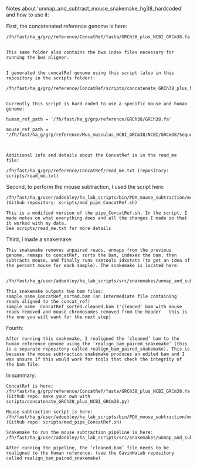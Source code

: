 Notes about 'unmap_and_subtract_mouse_snakemake_hg38_hardcoded' and how to use it:

First, the concatenated reference genome is here:

    /fh/fast/ha_g/grp/reference/ConcatRef/fasta/GRCh38_plus_NCBI_GRCm38.fa


    This same folder also contains the bwa index files necessary for running the bwa aligner.


    I generated the concatRef genome using this script (also in this repository in the scripts folder):

    /fh/fast/ha_g/grp/reference/ConcatRef/scripts/concatenate_GRCh38_plus_NCBI_GRCm38.py
    

    Currently this script is hard coded to use a specific mouse and human genome:

    human_ref_path = '/fh/fast/ha_g/grp/reference/GRCh38/GRCh38.fa'

    mouse_ref_path = '/fh/fast/ha_g/grp/reference/Mus_musculus_NCBI_GRCm38/NCBI/GRCm38/Sequence/WholeGenomeFasta/genome.fa'



    Additional info and details about the ConcatRef is in the read_me file:

    /fh/fast/ha_g/grp/reference/ConcatRef/read_me.txt (repository: scripts/read_me.txt)



Second, to perform the mouse subtraction, I used the script here:

    /fh/fast/ha_g/user/adoebley/ha_lab_scripts/bin/PDX_mouse_subtraction/mod_pipe_ConcatRef.sh (Github repository: scripts/mod_pipe_ConcatRef.sh)

    This is a modified version of the pipe_ConcatRef.sh. In the script, I made notes on what everything does and all the changes I made so that it worked with my data.
    See scripts/read_me.txt for more details 


Third, I made a snakemake:

    This snakemake removes unpaired reads, unmaps from the previous genome, remaps to concatRef, sorts the bam, indexes the bam, then subtracts mouse, and finally runs samtools idxstats (to get an idea of the percent mouse for each sample). The snakemake is located here:


    /fh/fast/ha_g/user/adoebley/ha_lab_scripts/src/snakemakes/unmap_and_subtract_mouse_snakemake

    This snakemake outputs two bam files:
    sample_name_ConcatRef_sorted.bam (an intermediate file containing reads aligned to the concat_ref)
    sample_name _ConcatRef_sorted.cleaned.bam ('cleaned' bam with mouse reads removed and mouse chromosomes removed from the header - this is the one you will want for the next step)


Fourth:

    After running this snakemake, I realigned the ‘cleaned’ bam to the human reference genome using the ‘realign_bam_paired_snakemake’ (this is a separate repository called realign_bam_paired_snakemake). This is because the mouse subtraction snakemake produces an edited bam and I was unsure if this would work for tools that check the integrity of the bam file.



In summary:

    ConcatRef is here:
    /fh/fast/ha_g/grp/reference/ConcatRef/fasta/GRCh38_plus_NCBI_GRCm38.fa (Github repo: make your own with scripts/concatenate_GRCh38_plus_NCBI_GRCm38.py)

    Mouse subtraction script is here:
    /fh/fast/ha_g/user/adoebley/ha_lab_scripts/bin/PDX_mouse_subtraction/mod_pipe_ConcatRef.sh (Github repo: scripts/mod_pipe_ConcatRef.sh)

    Snakemake to run the mouse subtraction pipeline is here:
    /fh/fast/ha_g/user/adoebley/ha_lab_scripts/src/snakemakes/unmap_and_subtract_mouse_snakemake 

    After running the pipeline, the ‘cleaned.bam’ file needs to be realigned to the human reference. (see the GavinHaLab repository called realign_bam_paired_snakemake)
